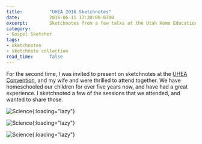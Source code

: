 ```yaml
---
title:          "UHEA 2016 Sketchnotes"
date:           2016-06-11 17:30:00-0700
excerpt:        Sketchnotes from a few talks at the Utah Home Education Association convention.
category:
- Gospel Sketcher
tags:
- sketchnotes
- sketchnote collection
read_time:      false
---
```


For the second time, I was invited to present on sketchnotes at the [UHEA Convention](http://www.uhea.org/2016-uhea-convention/), and my wife and were thrilled to attend together. We have homeschooled our children for over five years now, and have had a great experience. I sketchnoted a few of the sessions that we attended, and wanted to share those.

![Science](https://media.bennorris.org/images/sketchnotable/uhea2016/uhea-2016-sketchnotes-science.PNG){:loading="lazy"}

![Science](https://media.bennorris.org/images/sketchnotable/uhea2016/uhea-2016-sketchnotes-motivation.PNG){:loading="lazy"}

![Science](https://media.bennorris.org/images/sketchnotable/uhea2016/uhea-2016-sketchnotes-passion.PNG){:loading="lazy"}
